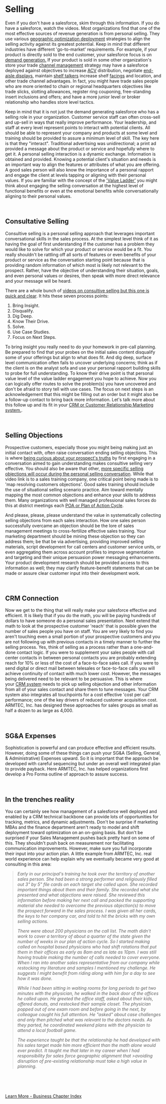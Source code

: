 
# Selling

Even if you don't have a salesforce, skim through this information. If you do have a salesforce, watch the videos.
Most organizations find that one of the most effective sources of revenue generation is from personal selling.   They use various [geographic optimization deployment](https://technologyadvice.com/blog/sales/sales-mapping-software-tools/) strategies to align the selling activity against its greatest potential.   Keep in mind that different industries have different 'go-to-market' requirements.  For example, if your product is directly sold to the end customer, your salesforce focus is on [demand generation.](/business/demand.md)  If your product is  sold in some other organization's store your trade [channel management](https://www.indeed.com/career-advice/career-development/channel-management) strategy may have a salesforce deployed against objectives to increase [ACV](/business/glossary.md#--A--) distribution, negotiate [end-aisle displays](/business/glossary.md#--E--), maintain [shelf talkers](/business/glossary.md#--S--) increase shelf [facings](/business/glossary.md#--F--) and location,  and other trade channel advantages.  In fact, you might have trade sales people who are more oriented to chain or regional headquarters objectives like trade slicks, slotting allowances, register ring couponing, free-standing insert inclusions and offers; and have a more junior level or broker relationship who handles store level tactics.  

Keep in mind that it is not just the demand  generating salesforce who has a selling role in your organization.  Customer service staff can often cross-sell and up-sell in ways that really improve performance.  Your leadership, and staff at every level represent points to interact with potential clients.  All should be able to represent your company and products at some level and training should be provided to assure a minimum level of skill.  The key here is that they "interact". Traditional advertising was unidirectional; a print ad provided a message about the product or service and hopefully where to get it. A personal selling interaction is a dynamic exchange. Information is obtained and provided. Knowing a potential client's situation and needs is an important way to align the features or attributes of what you are offering.  A good sales person will also know the importance of a personal rapport and engage the client at levels tapping or aligning with their personal values. If you are familiar with the concept of the ['Value Ladder'](../business/ladder.md) you might think about engaging the selling conversation at the highest level of functional benefits or even at the emotional benefits while conversationally aligning to their personal values. 
 
<br> 

## Consultative Selling

Consultive selling is a personal selling approach that leverages important conversational skills in the sales process. At the simplest level think of it as having the goal of first understanding if the customer has a problem they would like to solve for which your product or service would be a fit. You really shouldn't be rattling off all sorts of features or even benefits of your product or service as the conversation starting point because that is providing random information of which most is likely not relevant to the prospect. Rather, have the objective of understanding their situation, goals, and even personal values or desires, then speak with more direct relevance and your message will be heard.

There are a whole bunch of [videos on consultive selling but this one is quick and clear](https://www.youtube.com/watch?v=XwdcDY4lD8c).  It hits these seven process points:

1) Bring Insight.
2) Disqualify.
3) Dig Deep.
4) Know Their Drive.
5) Solve.
6) Use Case Studies.
7) Focus on Next Steps.

To bring insight you really need to do your homework in pre-call planning. Be prepared to find that your probes on the initial sales content disqualify some of your offerings but align to what does fit. And dig deep, surface level communication often fails to uncover underlying concerns; think as if the client is on the analyst sofa and use your personal rapport building skills to probe for full understanding. To know their drive point is that personal value level of the value ladder engagement you hope to achieve. Now you can logically offer routes to solve the problem(s) you have uncovered and don't be afraid to story tell with use cases. The focus on next steps is an acknowledgement that this might be filling out an order but it might also be a follow-up contact to bring back more information. Let's talk more about this follow up and its fit in your [CRM or Customer Relationship Marketing system.](../business/crm.md). 

<br>

## Selling Objections

Prospective customers, especially those you might being making just an initial contact with, often raise conversation ending selling objections. This is where [being curious about your prospect's truths](https://www.youtube.com/watch?v=31OaeexX9RI) by first engaging in a conversation aimed to gain understanding makes consultive selling very effective.  You should also be aware that other, [more specific selling objections will occur during the personal selling conversation](https://www.youtube.com/watch?v=sux18CRotkk). While that video link is to a sales training company, one critical point being made is to 'map resolving customers objections'. Good sales training should include the use of situational selling scenario practice.  Aim toward mentally mapping the most common objections and enhance your skills to address them. Many organizations with well managed professional sales forces do this at district meetings each [POA or Plan of Action Cycle](https://www.zendesk.com/blog/sales-cycle/).

And please, please, please understand the value in systematically collecting selling objections from each sales interaction.   How one sales person successfully overcame an objection should be the lore of sales management meetings to cross-fertilize effective sales training.  Your marketing department should be mining these objection so they can address them; be that be via advertising, providing improved selling materials, script development for call centers and customer service units, or even aggregating them across account profiles to improve segmentation and targeting and their unique persuasion power messaging enhancements.  Your product development research should be provided access to this information as well; they may clarify feature-benefit statements that can be made or assure clear customer input into their development work.

<br>

## CRM Connection

Now we get to the thing that will really make your salesforce effective and efficient. It is likely that if you do the math, you will be paying hundreds of dollars to have someone do a personal sales presentation.  Next extend that math to look at the prospective customer 'reach' that is possible given the number of sales people you have on staff. You are very likely to find you aren't touching even a small portion of your prospective customers and you are not following up with previous contacts in a timely manner to further the selling process. Yes, think of selling as a process rather than a one-and-done contact logic. If you were to supplement your sales people with call center contacts in between personal contacts you are probably extending reach for 10% or less of the cost of a face-to-face sales call. If you were to send digital or direct mail between telesales or face-to-face calls you will achieve continuity of contact with much lower cost. However, the messages being delivered need to be relevant to be persuasive. This is where your [CRM system](../business/crm.md) needs to pick up selling objection and other information from all of your sales contact and share them to tune messages.   Your CRM system also integrates all touchpoints for a cost effective 'cost per call' performance; one of the key drivers of reduced customer acquisition cost.   ARMTEC, Inc. has designed these approaches for sales groups as small as half a dozen to as large as 4,000.

<br>

## SG&A Expenses

Sophistication is powerful and can produce effective and efficient results.  However, doing some of these things can push your SG&A (Selling, General, & Administrative) Expenses upward.  So it is important that the approach be developed with careful sequencing but under an overall well integrated plan to provide payback.  Here ARMTEC, Inc. has helped organizations first develop a Pro Forma outline of approach to assure success.

<br>

## In the trenches reality
You can certainly see how management of a salesforce well deployed and enabled by a CRM technical backbone can provide lots of opportunities for tracking, metrics, and dynamic adjustments.   Don't be surprise if marketing MBAs and the finance department aren't ready to model and shift deployment toward optimization on an on-going basis.  But don't be surprised if your Sales Management pushes back pretty hard on some of this.  They shouldn't push back on measurement nor facilitating communication improvements.   However, make sure you full incorporate their input into your action plan.  A little example from ARMTEC, Inc. real world experience can help explain why we eventually became very good at consulting in this area:

><i>Early in our principal's training he took over the territory of another sales person.  She had been a strong performer and religiously filled out 3" by 5" file cards on each target she called upon.  She recorded important things about them and their family.  She recorded what she presented and what objections were raised.  She reviewed this information before making her next call and packed the supporting material she needed to overcome the previous objection(s) to move the prospect forward in the sales process.  I was given all her cards, the keys to her company car, and told to hit the bricks with my own selling actions.
>
>There were about 200 physicians on the call list.   The math didn't work to cover a territory of about a quarter of the state given the number of weeks in our plan of action cycle.  So I started making called on hospital based physicians who had shift rotations that put them in their offices as early as 8am and as late as 10pm.  I was still having trouble making the number of calls needed to cover everyone.  When I ran into another sales representative from our company while restocking my literature and samples I mentioned my challenge.  He suggests I might benefit from riding along with him for a day to see how it was done.
>
>While I had been sitting in waiting rooms for long periods to get two minutes with the physician, he walked in the back door of the offices he called upon.  He greeted the office staff, asked about their kids, offered donuts, and restocked their sample closet.  The physician popped out of one exam room and before going in the next, by colleague caught his full attention.  He "asked" about case challenges and only then pitched what was relevant to the doctors needs.  As they parted, he coordinated weekend plans with the physician to attend a local football game. 
>
>The experience taught be that the relationship he had developed with his sales target made him more efficient than the math alone would ever predict.  It taught me that later in my career when I had responsibility for sales force geographic alignment that >avoiding disruption of pre-existing relationship must take a high value in planning.</i>

<br>
<br>
<br>

[Learn More - Business Chapter Index](../chapters.md#business)

